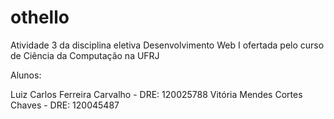 # othello
Atividade 3 da disciplina eletiva Desenvolvimento Web I ofertada pelo curso de Ciência da Computação na UFRJ 

Alunos:

Luiz Carlos Ferreira Carvalho - DRE: 120025788
Vitória Mendes Cortes Chaves - DRE: 120045487
